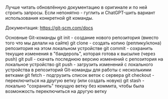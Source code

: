 Лучше читать обновлённую документацию в оригинале и по ней строить запросы. Если непонятно - гуглить и ChatGPT-шить вариант использования конкретной git команды.

Документация: https://git-scm.com/docs

Основные Git-команды
git init - создание нового репозитория (вместо того что мы делали на сайте)
git clone - создать копию (реплику/клона) репозитория на этом локальном устройстве
git commit - сохранить текущие изменения в "бандероль", которая готова к высылке (через push)
git pull - скачать последнюю версию изменений с репозитория на локальное устройство
git push - загрузить изменений с локального устройства в репозиторий
Git-команды для работы с несколькими ветками
git fetch - подгрузить список веток с сервера
git checkout - переключиться на другую ветку (или создать новую)
git stash - локально "сохранить" текущую ветку без коммита, чтобы была возмонжость переключиться на другую ветку
